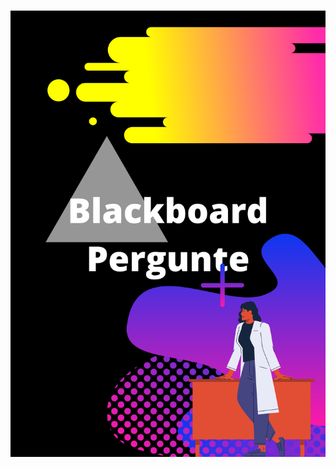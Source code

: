 
<h1 align=center>
<img <img alt="Blackboard" title="Blackboard" src="./assets/Blackboard Pergunte.png"  />
</h1>